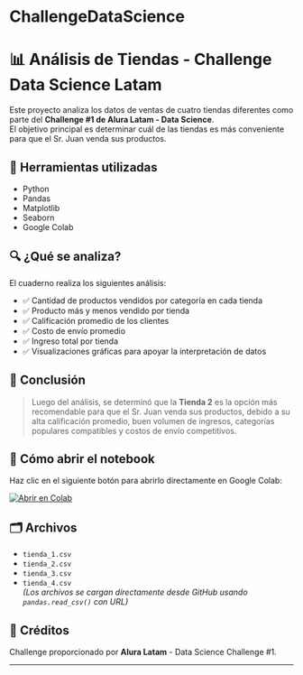 # ChallengeDataScience

# 📊 Análisis de Tiendas - Challenge Data Science Latam

Este proyecto analiza los datos de ventas de cuatro tiendas diferentes como parte del **Challenge #1 de Alura Latam - Data Science**.  
El objetivo principal es determinar cuál de las tiendas es más conveniente para que el Sr. Juan venda sus productos.

## 🧪 Herramientas utilizadas

- Python
- Pandas
- Matplotlib
- Seaborn
- Google Colab

## 🔍 ¿Qué se analiza?

El cuaderno realiza los siguientes análisis:

- ✅ Cantidad de productos vendidos por categoría en cada tienda
- ✅ Producto más y menos vendido por tienda
- ✅ Calificación promedio de los clientes
- ✅ Costo de envío promedio
- ✅ Ingreso total por tienda
- ✅ Visualizaciones gráficas para apoyar la interpretación de datos

## 📌 Conclusión

> Luego del análisis, se determinó que la **Tienda 2** es la opción más recomendable para que el Sr. Juan venda sus productos, debido a su alta calificación promedio, buen volumen de ingresos, categorías populares compatibles y costos de envío competitivos.

## 📎 Cómo abrir el notebook

Haz clic en el siguiente botón para abrirlo directamente en Google Colab:

[![Abrir en Colab]([https://colab.research.google.com/assets/colab-badge.svg)](https://colab.research.google.com/github/tu_usuario/tu_repo/blob/main/tu_notebook.ipynb](https://colab.research.google.com/github/JoelSaucedo8/ChallengeDataScience/blob/main/AluraStoreLatam.ipynb#scrollTo=T3EvaeQ_INIL))

## 🗂️ Archivos

- `tienda_1.csv`  
- `tienda_2.csv`  
- `tienda_3.csv`  
- `tienda_4.csv`  
*(Los archivos se cargan directamente desde GitHub usando `pandas.read_csv()` con URL)*

## 🙌 Créditos

Challenge proporcionado por **Alura Latam** - Data Science Challenge #1.

---

